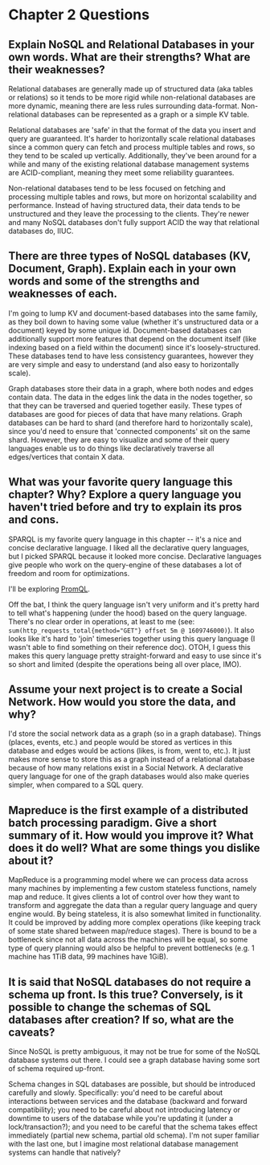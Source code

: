 # Chapter 2 Questions

## Explain NoSQL and Relational Databases in your own words. What are their strengths? What are their weaknesses?

Relational databases are generally made up of structured data (aka tables or
relations) so it tends to be more rigid while non-relational databases are more
dynamic, meaning there are less rules surrounding data-format. Non-relational
databases can be represented as a graph or a simple KV table.

Relational databases are 'safe' in that the format of the data you insert and
query are guaranteed. It's harder to horizontally scale relational databases
since a common query can fetch and process multiple tables and rows, so they
tend to be scaled up vertically. Additionally, they've been around for a while
and many of the existing relational database management systems are
ACID-compliant, meaning they meet some reliability guarantees.

Non-relational databases tend to be less focused on fetching and processing
multiple tables and rows, but more on horizontal scalability and performance.
Instead of having structured data, their data tends to be unstructured and they
leave the processing to the clients. They're newer and many NoSQL databases
don't fully support ACID the way that relational databases do, IIUC.

## There are three types of NoSQL databases (KV, Document, Graph). Explain each in your own words and some of the strengths and weaknesses of each.

I'm going to lump KV and document-based databases into the same family, as they
boil down to having some value (whether it's unstructured data or a document)
keyed by some unique id. Document-based databases can additionally support more
features that depend on the document itself (like indexing based on a field
within the document) since it's loosely-structured. These databases tend to
have less consistency guarantees, however they are very simple and easy to
understand (and also easy to horizontally scale).

Graph databases store their data in a graph, where both nodes and edges contain
data. The data in the edges link the data in the nodes together, so that they
can be traversed and queried together easily. These types of databases are good
for pieces of data that have many relations. Graph databases can be hard to
shard (and therefore hard to horizontally scale), since you'd need to ensure
that 'connected components' sit on the same shard. However, they are easy to
visualize and some of their query languages enable us to do things like
declaratively traverse all edges/vertices that contain X data.

## What was your favorite query language this chapter? Why? Explore a query language you haven't tried before and try to explain its pros and cons.

SPARQL is my favorite query language in this chapter -- it's a nice and concise
declarative language. I liked all the declarative query languages, but I picked
SPARQL because it looked more concise. Declarative languages give people who
work on the query-engine of these databases a lot of freedom and room for
optimizations.

I'll be exploring [PromQL](https://prometheus.io/docs/prometheus/latest/querying/basics/).

Off the bat, I think the query language isn't very uniform and it's pretty hard
to tell what's happening (under the hood) based on the query language. There's
no clear order in operations, at least to me
(see: `sum(http_requests_total{method="GET"} offset 5m @ 1609746000)`). It also
looks like it's hard to 'join' timeseries together using this query language
(I wasn't able to find something on their reference doc). OTOH, I guess this
makes this query language pretty straight-forward and easy to use since it's so
short and limited (despite the operations being all over place, IMO).

## Assume your next project is to create a Social Network. How would you store the data, and why?

I'd store the social network data as a graph (so in a graph database). Things
(places, events, etc.) and people would be stored as vertices in this database
and edges would be actions (likes, is from, went to, etc.). It just makes more
sense to store this as a graph instead of a relational database because of how
many relations exist in a Social Network. A declarative query language for one
of the graph databases would also make queries simpler, when compared to a SQL
query.

## Mapreduce is the first example of a distributed batch processing paradigm. Give a short summary of it. How would you improve it? What does it do well? What are some things you dislike about it?

MapReduce is a programming model where we can process data across many machines
by implementing a few custom stateless functions, namely map and reduce. It
gives clients a lot of control over how they want to transform and aggregate the
data than a regular query language and query engine would. By being stateless,
it is also somewhat limited in functionality. It could be improved by adding
more complex operations (like keeping track of some state shared between
map/reduce stages). There is bound to be a bottleneck since not all data across
the machines will be equal, so some type of query planning would also be
helpful to prevent bottlenecks (e.g. 1 machine has 1TiB data, 99 machines have
1GiB).

## It is said that NoSQL databases do not require a schema up front. Is this true? Conversely, is it possible to change the schemas of SQL databases after creation? If so, what are the caveats?

Since NoSQL is pretty ambiguous, it may not be true for some of the NoSQL
database systems out there. I could see a graph database having some sort
of schema required up-front.

Schema changes in SQL databases are possible, but should be introduced carefully
and slowly. Specifically: you'd need to be careful about interactions between
services and the database (backward and forward compatibility); you need to be
careful about not introducing latency or downtime to users of the database while
you're updating it (under a lock/transaction?); and you need to be careful that
the schema takes effect immediately (partial new schema, partial old schema).
I'm not super familiar with the last one, but I imagine most relational
database management systems can handle that natively?
